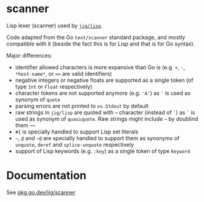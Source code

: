 # scanner

Lisp lexer (scanner) used by [`jig/lisp`](https://github.com/jig/lisp).

Code adapted from the Go `text/scanner` standard package, and mostly compatible with it (beside the fact this is for Lisp and that is for Go syntax).

Major differences:
- identifier allowed characters is more expansive than Go is (e.g. `+`, `-`, `*host-name*`, or `<=` are valid identifiers)
- negative integers or negative floats are supported as a single token (of type `Int` or `Float` respectively)
- character tokens are not supported anymore (e.g. `'A'`) as `'` is used as synonym of `quote`
- parsing errors are not printed to `os.Stdout` by default
- raw strings in `jig/lisp` are quoted with `¬` character (instead of `` ` ``) as `` ` `` is used as synonym of `quasiquote`. Raw strings might include `¬` by doublind them `¬¬`
- `#{` is specially handled to support Lisp set literals
- `~`, `@` and `~@` are specially handled to support them as synonyms of `unquote`, `deref` and `splice-unquote` respectively
- support of Lisp keywords (e.g. `:key`) as a single token of type `Keyword`

# Documentation

See [pkg.go.dev/jig/scanner](https://pkg.go.dev/github.com/jig/scanner)